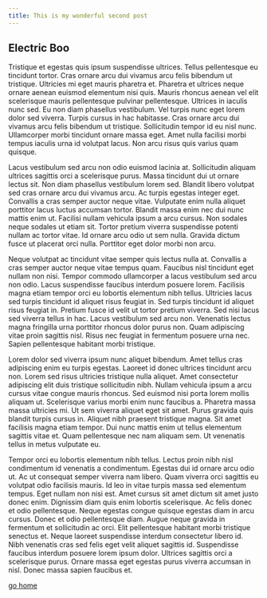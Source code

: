 ```yaml
---
title: This is my wonderful second post
---
```


## Electric Boo

Tristique et egestas quis ipsum suspendisse ultrices. Tellus pellentesque eu tincidunt tortor. Cras ornare arcu dui vivamus arcu felis bibendum ut tristique. Ultricies mi eget mauris pharetra et. Pharetra et ultrices neque ornare aenean euismod elementum nisi quis. Mauris rhoncus aenean vel elit scelerisque mauris pellentesque pulvinar pellentesque. Ultrices in iaculis nunc sed. Eu non diam phasellus vestibulum. Vel turpis nunc eget lorem dolor sed viverra. Turpis cursus in hac habitasse. Cras ornare arcu dui vivamus arcu felis bibendum ut tristique. Sollicitudin tempor id eu nisl nunc. Ullamcorper morbi tincidunt ornare massa eget. Amet nulla facilisi morbi tempus iaculis urna id volutpat lacus. Non arcu risus quis varius quam quisque.

Lacus vestibulum sed arcu non odio euismod lacinia at. Sollicitudin aliquam ultrices sagittis orci a scelerisque purus. Massa tincidunt dui ut ornare lectus sit. Non diam phasellus vestibulum lorem sed. Blandit libero volutpat sed cras ornare arcu dui vivamus arcu. Ac turpis egestas integer eget. Convallis a cras semper auctor neque vitae. Vulputate enim nulla aliquet porttitor lacus luctus accumsan tortor. Blandit massa enim nec dui nunc mattis enim ut. Facilisi nullam vehicula ipsum a arcu cursus. Non sodales neque sodales ut etiam sit. Tortor pretium viverra suspendisse potenti nullam ac tortor vitae. Id ornare arcu odio ut sem nulla. Gravida dictum fusce ut placerat orci nulla. Porttitor eget dolor morbi non arcu.

Neque volutpat ac tincidunt vitae semper quis lectus nulla at. Convallis a cras semper auctor neque vitae tempus quam. Faucibus nisl tincidunt eget nullam non nisi. Tempor commodo ullamcorper a lacus vestibulum sed arcu non odio. Lacus suspendisse faucibus interdum posuere lorem. Facilisis magna etiam tempor orci eu lobortis elementum nibh tellus. Ultricies lacus sed turpis tincidunt id aliquet risus feugiat in. Sed turpis tincidunt id aliquet risus feugiat in. Pretium fusce id velit ut tortor pretium viverra. Sed nisi lacus sed viverra tellus in hac. Lacus vestibulum sed arcu non. Venenatis lectus magna fringilla urna porttitor rhoncus dolor purus non. Quam adipiscing vitae proin sagittis nisl. Risus nec feugiat in fermentum posuere urna nec. Sapien pellentesque habitant morbi tristique.

Lorem dolor sed viverra ipsum nunc aliquet bibendum. Amet tellus cras adipiscing enim eu turpis egestas. Laoreet id donec ultrices tincidunt arcu non. Lorem sed risus ultricies tristique nulla aliquet. Amet consectetur adipiscing elit duis tristique sollicitudin nibh. Nullam vehicula ipsum a arcu cursus vitae congue mauris rhoncus. Sed euismod nisi porta lorem mollis aliquam ut. Scelerisque varius morbi enim nunc faucibus a. Pharetra massa massa ultricies mi. Ut sem viverra aliquet eget sit amet. Purus gravida quis blandit turpis cursus in. Aliquet nibh praesent tristique magna. Sit amet facilisis magna etiam tempor. Dui nunc mattis enim ut tellus elementum sagittis vitae et. Quam pellentesque nec nam aliquam sem. Ut venenatis tellus in metus vulputate eu.

Tempor orci eu lobortis elementum nibh tellus. Lectus proin nibh nisl condimentum id venenatis a condimentum. Egestas dui id ornare arcu odio ut. Ac ut consequat semper viverra nam libero. Quam viverra orci sagittis eu volutpat odio facilisis mauris. Id leo in vitae turpis massa sed elementum tempus. Eget nullam non nisi est. Amet cursus sit amet dictum sit amet justo donec enim. Dignissim diam quis enim lobortis scelerisque. Ac felis donec et odio pellentesque. Neque egestas congue quisque egestas diam in arcu cursus. Donec et odio pellentesque diam. Augue neque gravida in fermentum et sollicitudin ac orci. Elit pellentesque habitant morbi tristique senectus et. Neque laoreet suspendisse interdum consectetur libero id. Nibh venenatis cras sed felis eget velit aliquet sagittis id. Suspendisse faucibus interdum posuere lorem ipsum dolor. Ultrices sagittis orci a scelerisque purus. Ornare massa eget egestas purus viverra accumsan in nisl. Donec massa sapien faucibus et.

[go home](/)
